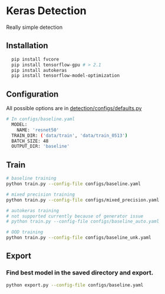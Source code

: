 # Keras Detection
Really simple detection

## Installation
  ```bash
    pip install fvcore
    pip install tensorflow-gpu # > 2.1
    pip install autokeras
    pip install tensorflow-model-optimization
  ```
## Configuration
All possible options are in [detection/configs/defaults.py](detection/configs/defaults.py)
  ```bash
  # In configs/baseline.yaml
    MODEL:
      NAME: 'resnet50'
    TRAIN_DIR: ('data/train', 'data/train_0513')
    BATCH_SIZE: 48
    OUTPUT_DIR: 'baseline'
  ```

## Train

```bash
# baseline training
python train.py --config-file configs/baseline.yaml

# mixed precision training
python train.py --config-file configs/mixed_precision.yaml

# autokeras training
# not supported currently because of generator issue
# python train.py --config-file configs/baseline_auto.yaml

# OOD training
python train.py --config-file configs/baseline_unk.yaml
```

## Export

### Find best model in the saved directory and export.

```bash
python export.py --config-file configs/baseline.yaml
```
